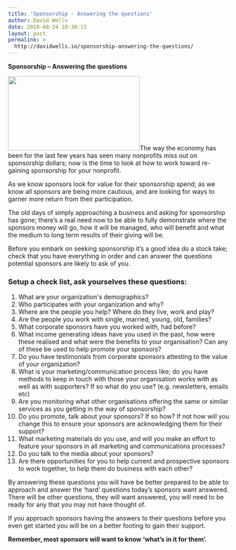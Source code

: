 ```yaml
---
title: 'Sponsorship - Answering the questions'
author: David Wells
date: 2010-08-24 10:30:13
layout: post
permalink: >
  http://davidwells.io/sponsorship-answering-the-questions/
---
```

<strong>Sponsorship – Answering the questions</strong>

<a href="https://s3-us-west-2.amazonaws.com/assets.davidwells.io/legacy/2010/08/sponsership.png"><img class="alignright size-medium wp-image-2883" title="sponsership" src="https://s3-us-west-2.amazonaws.com/assets.davidwells.io/legacy/2010/08/sponsership-300x169.png" alt="" width="300" height="169" /></a>The way the economy has been for the last few years has seen many nonprofits miss out on sponsorship dollars; now is the time to look at how to work toward re-gaining sponsorship for your nonprofit.

As we know sponsors look for value for their sponsorship spend; as we know all sponsors are being more cautious, and are looking for ways to garner more return from their participation.

The old days of simply approaching a business and asking for sponsorship has gone; there’s a real need now to be able to fully demonstrate where the sponsors money will go, how it will be managed, who will benefit and what the medium to long term results of their giving will be.

Before you embark on seeking sponsorship it’s a good idea do a stock take; check that you have everything in order and can answer the questions potential sponsors are likely to ask of you.

<h3>Setup a check list, ask yourselves these questions:</h3>

<ol>
	<li>What are your organization's demographics?</li>
	<li>Who participates with your organization and why?</li>
	<li>Where are the people you help? Where do they live, work and play?</li>
	<li>Are the people you work with single, married, young, old, families?</li>
	<li>What corporate sponsors have you worked with, had before?</li>
	<li>What income generating ideas have you used in the past, how were these realised and what were the benefits to your organisation? Can any of these be used to help promote your sponsors?</li>
	<li>Do you have testimonials from corporate sponsors attesting to the value of your organization?</li>
	<li>What is your marketing/communication process like; do you have methods to keep in touch with those your organisation works with as well as with supporters? If so what do you use? (e.g. newsletters, emails etc)</li>
	<li>Are you monitoring what other organisations offering the same or similar services as you getting in the way of sponsorship?</li>
	<li>Do you promote, talk about your sponsors? If so how? If not how will you change this to ensure your sponsors are acknowledging them for their support?</li>
	<li>What marketing materials do you use, and will you make an effort to feature your sponsors in all marketing and communications processes?</li>
	<li>Do you talk to the media about your sponsors?</li>
	<li>Are there opportunities for you to help current and prospective sponsors to work together, to help them do business with each other?</li>
</ol>
<strong> </strong>

By answering these questions you will have be better prepared to be able to approach and answer the ‘hard’ questions today’s sponsors want answered. There will be other questions, they will want answered, you will need to be ready for any that you may not have thought of.

If you approach sponsors having the answers to their questions before you even get started you will be on a better footing to gain their support.

<strong>Remember, most sponsors will want to know ‘what’s in it for them’.</strong>
